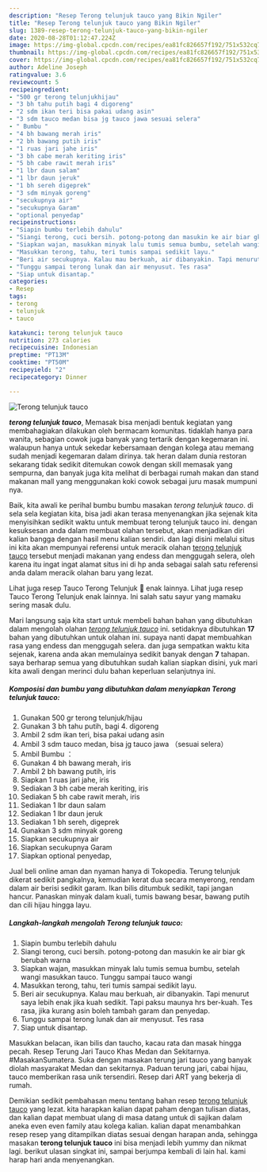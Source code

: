 ```yaml
---
description: "Resep Terong telunjuk tauco yang Bikin Ngiler"
title: "Resep Terong telunjuk tauco yang Bikin Ngiler"
slug: 1389-resep-terong-telunjuk-tauco-yang-bikin-ngiler
date: 2020-08-28T01:12:47.224Z
image: https://img-global.cpcdn.com/recipes/ea81fc826657f192/751x532cq70/terong-telunjuk-tauco-foto-resep-utama.jpg
thumbnail: https://img-global.cpcdn.com/recipes/ea81fc826657f192/751x532cq70/terong-telunjuk-tauco-foto-resep-utama.jpg
cover: https://img-global.cpcdn.com/recipes/ea81fc826657f192/751x532cq70/terong-telunjuk-tauco-foto-resep-utama.jpg
author: Adeline Joseph
ratingvalue: 3.6
reviewcount: 5
recipeingredient:
- "500 gr terong telunjukhijau"
- "3 bh tahu putih bagi 4 digoreng"
- "2 sdm ikan teri bisa pakai udang asin"
- "3 sdm tauco medan bisa jg tauco jawa sesuai selera"
- " Bumbu "
- "4 bh bawang merah iris"
- "2 bh bawang putih iris"
- "1 ruas jari jahe iris"
- "3 bh cabe merah keriting iris"
- "5 bh cabe rawit merah iris"
- "1 lbr daun salam"
- "1 lbr daun jeruk"
- "1 bh sereh digeprek"
- "3 sdm minyak goreng"
- "secukupnya air"
- "secukupnya Garam"
- "optional penyedap"
recipeinstructions:
- "Siapin bumbu terlebih dahulu"
- "Siangi terong, cuci bersih. potong-potong dan masukin ke air biar gk berubah warna"
- "Siapkan wajan, masukkan minyak lalu tumis semua bumbu, setelah wangi masukkan tauco. Tunggu sampai tauco wangi"
- "Masukkan terong, tahu, teri tumis sampai sedikit layu."
- "Beri air secukupnya. Kalau mau berkuah, air dibanyakin. Tapi menurut saya lebih enak jika kuah sedikit. Tapi paksu maunya hrs ber-kuah. Tes rasa, jika kurang asin boleh tambah garam dan penyedap."
- "Tunggu sampai terong lunak dan air menyusut. Tes rasa"
- "Siap untuk disantap."
categories:
- Resep
tags:
- terong
- telunjuk
- tauco

katakunci: terong telunjuk tauco 
nutrition: 273 calories
recipecuisine: Indonesian
preptime: "PT13M"
cooktime: "PT50M"
recipeyield: "2"
recipecategory: Dinner

---
```



![Terong telunjuk tauco](https://img-global.cpcdn.com/recipes/ea81fc826657f192/751x532cq70/terong-telunjuk-tauco-foto-resep-utama.jpg)

<b><i>terong telunjuk tauco</i></b>, Memasak bisa menjadi bentuk kegiatan yang membahagiakan dilakukan oleh bermacam komunitas. tidaklah hanya para wanita, sebagian cowok juga banyak yang tertarik dengan kegemaran ini. walaupun hanya untuk sekedar kebersamaan dengan kolega atau memang sudah menjadi kegemaran dalam dirinya. tak heran dalam dunia restoran sekarang tidak sedikit ditemukan cowok dengan skill memasak yang sempurna, dan banyak juga kita melihat di berbagai rumah makan dan stand makanan mall yang menggunakan koki cowok sebagai juru masak mumpuni nya.

Baik, kita awali ke perihal bumbu bumbu masakan <i>terong telunjuk tauco</i>. di sela sela kegiatan kita, bisa jadi akan terasa menyenangkan jika sejenak kita menyisihkan sedikit waktu untuk membuat terong telunjuk tauco ini. dengan kesuksesan anda dalam membuat olahan tersebut, akan menjadikan diri kalian bangga dengan hasil menu kalian sendiri. dan lagi disini melalui situs ini kita akan mempunyai referensi untuk meracik olahan <u>terong telunjuk tauco</u> tersebut menjadi makanan yang endess dan menggugah selera, oleh karena itu ingat ingat alamat situs ini di hp anda sebagai salah satu referensi anda dalam meracik olahan baru yang lezat.

Lihat juga resep Tauco Terong Telunjuk 🦐 enak lainnya. Lihat juga resep Tauco Terong Telunjuk enak lainnya. Ini salah satu sayur yang mamaku sering masak dulu.


Mari langsung saja kita start untuk membeli bahan bahan yang dibutuhkan dalam mengolah olahan <u><i>terong telunjuk tauco</i></u> ini. setidaknya dibutuhkan <b>17</b> bahan yang dibutuhkan untuk olahan ini. supaya nanti dapat membuahkan rasa yang endess dan menggugah selera. dan juga sempatkan waktu kita sejenak, karena anda akan memulainya sedikit banyak dengan <b>7</b> tahapan. saya berharap semua yang dibutuhkan sudah kalian siapkan disini, yuk mari kita awali dengan merinci dulu bahan keperluan selanjutnya ini.

<!--inarticleads1-->

##### Komposisi dan bumbu yang dibutuhkan dalam menyiapkan Terong telunjuk tauco:

1. Gunakan 500 gr terong telunjuk/hijau
1. Gunakan 3 bh tahu putih, bagi 4. digoreng
1. Ambil 2 sdm ikan teri, bisa pakai udang asin
1. Ambil 3 sdm tauco medan, bisa jg tauco jawa （sesuai selera）
1. Ambil  Bumbu ：
1. Gunakan 4 bh bawang merah, iris
1. Ambil 2 bh bawang putih, iris
1. Siapkan 1 ruas jari jahe, iris
1. Sediakan 3 bh cabe merah keriting, iris
1. Sediakan 5 bh cabe rawit merah, iris
1. Sediakan 1 lbr daun salam
1. Sediakan 1 lbr daun jeruk
1. Sediakan 1 bh sereh, digeprek
1. Gunakan 3 sdm minyak goreng
1. Siapkan secukupnya air
1. Siapkan secukupnya Garam
1. Siapkan optional penyedap,


Jual beli online aman dan nyaman hanya di Tokopedia. Terung telunjuk dikerat sedikit pangkalnya, kemudian kerat dua secara menyerong, rendam dalam air berisi sedikit garam. Ikan bilis ditumbuk sedikit, tapi jangan hancur. Panaskan minyak dalam kuali, tumis bawang besar, bawang putih dan cili hijau hingga layu. 

<!--inarticleads2-->

##### Langkah-langkah mengolah Terong telunjuk tauco:

1. Siapin bumbu terlebih dahulu
1. Siangi terong, cuci bersih. potong-potong dan masukin ke air biar gk berubah warna
1. Siapkan wajan, masukkan minyak lalu tumis semua bumbu, setelah wangi masukkan tauco. Tunggu sampai tauco wangi
1. Masukkan terong, tahu, teri tumis sampai sedikit layu.
1. Beri air secukupnya. Kalau mau berkuah, air dibanyakin. Tapi menurut saya lebih enak jika kuah sedikit. Tapi paksu maunya hrs ber-kuah. Tes rasa, jika kurang asin boleh tambah garam dan penyedap.
1. Tunggu sampai terong lunak dan air menyusut. Tes rasa
1. Siap untuk disantap.


Masukkan belacan, ikan bilis dan taucho, kacau rata dan masak hingga pecah. Resep Terung Jari Tauco Khas Medan dan Sekitarnya. #MasakanSumatera. Suka dengan masakan terung jari tauco yang banyak diolah masyarakat Medan dan sekitarnya. Paduan terung jari, cabai hijau, tauco memberikan rasa unik tersendiri. Resep dari ART yang bekerja di rumah. 

Demikian sedikit pembahasan menu tentang bahan resep <u>terong telunjuk tauco</u> yang lezat. kita harapkan kalian dapat paham dengan tulisan diatas, dan kalian dapat membuat ulang di masa datang untuk di sajikan dalam aneka even even family atau kolega kalian. kalian dapat menambahkan resep resep yang ditampilkan diatas sesuai dengan harapan anda, sehingga masakan <b>terong telunjuk tauco</b> ini bisa menjadi lebih yummy dan nikmat lagi. berikut ulasan singkat ini, sampai berjumpa kembali di lain hal. kami harap hari anda menyenangkan.
